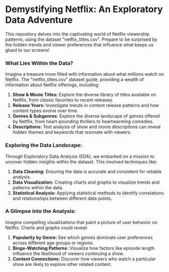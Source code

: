 <h1>Demystifying Netflix: An Exploratory Data Adventure </h1>

This repository delves into the captivating world of Netflix viewership patterns, using the dataset "netflix_titles.csv".  Prepare to be surprised by the hidden trends and viewer preferences that influence what keeps us glued to our screens!

<h3>What Lies Within the Data?</h3>

Imagine a treasure trove filled with information about what millions watch on Netflix.  The "netflix_titles.csv" dataset guide, providing a wealth of information about Netflix offerings, including:

<ol>
<li><b>Show & Movie Titles:</b> Explore the diverse library of titles available on Netflix, from classic favorites to recent releases.</li>
<li><b> Release Years: </b>Investigate trends in content release patterns and how content types evolve over time.</li>
<li><b>Genres & Subgenres:</b> Explore the diverse landscape of genres offered by Netflix, from heart-pounding thrillers to heartwarming comedies.</li>
<li><b>Descriptions:</b> Text analysis of show and movie descriptions can reveal hidden themes and keywords that resonate with viewers.</li>
</ol>


<h3> Exploring the Data Landscape:</h3>

Through Exploratory Data Analysis (EDA), we embarked on a mission to uncover hidden insights within the dataset.  This involved techniques like:

<ol>
<li><b> Data Cleaning:</b> Ensuring the data is accurate and consistent for reliable analysis.</li>
<li><b>Data Visualization:</b> Creating charts and graphs to visualize trends and patterns within the data.</li>
<li><b>Statistical Analysis:</b> Applying statistical methods to identify correlations and relationships between different data points.</li>
</ol>


<h3>A Glimpse into the Analysis:</h3>

Imagine compelling visualizations that paint a picture of user behavior on Netflix. Charts and graphs could reveal:

<ol>
 <li> <b>Popularity by Genre: </b> See which genres dominate user preferences across different age groups or regions.</li>
<li><b>Binge-Watching Patterns:</b> Visualize how factors like episode length influence the likelihood of viewers continuing a show.</li>
<li><b>Content Connections:</b> Discover how viewers who watch a particular show are likely to explore other related content.</li>
</ol>


